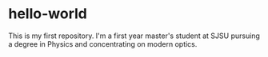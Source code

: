 # hello-world
This is my first repository. I'm a first year master's student at SJSU pursuing a degree in Physics and concentrating on modern optics.
